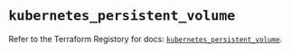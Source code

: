 # `kubernetes_persistent_volume`

Refer to the Terraform Registory for docs: [`kubernetes_persistent_volume`](https://registry.terraform.io/providers/hashicorp/kubernetes/2.20.0/docs/resources/persistent_volume).
